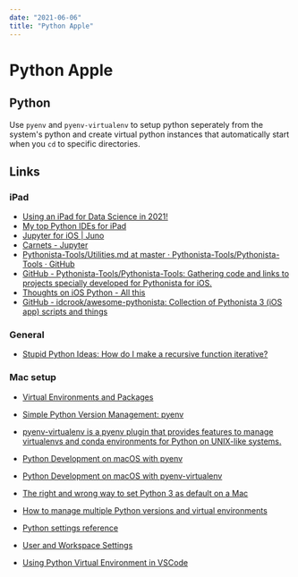 ```yaml
---
date: "2021-06-06"
title: "Python Apple"
---
```

<!-- markdownlint-disable MD025 -->
# Python Apple
<!-- markdownlint-enable MD025 -->

## Python

Use `pyenv` and `pyenv-virtualenv` to setup python seperately from the system's python and create virtual python instances that automatically start when you `cd` to specific directories.

## Links

### iPad

* [Using an iPad for Data Science in 2021!](https://towardsdatascience.com/using-an-ipad-for-data-science-in-2021-d6a973dd27ab)
* [My top Python IDEs for iPad](https://blog.devgenius.io/my-top-python-ides-for-ipad-3f777023155c)
* [Jupyter for iOS | Juno](https://juno.sh)
* [Carnets - Jupyter](https://holzschu.github.io/Carnets_Jupyter/)
* [Pythonista-Tools/Utilities.md at master · Pythonista-Tools/Pythonista-Tools · GitHub](https://presstige.io/p/Pythonista-Tools-Utilities-md-at-master-Pythonista-Tools-Pythonista-Tools-GitHub-081da1843127457d994ab76f11733f4c)
* [GitHub - Pythonista-Tools/Pythonista-Tools: Gathering code and links to projects specially developed for Pythonista for iOS.](https://github.com/Pythonista-Tools/Pythonista-Tools)
* [Thoughts on iOS Python - All this](https://leancrew.com/all-this/2020/03/thoughts-on-ios-python/)
* [GitHub - idcrook/awesome-pythonista: Collection of Pythonista 3 (iOS app) scripts and things](https://github.com/idcrook/awesome-pythonista)

### General

* [Stupid Python Ideas: How do I make a recursive function iterative?](http://stupidpythonideas.blogspot.com/2014/10/how-do-i-make-recursive-function.html)

### Mac setup

* [Virtual Environments and Packages](https://docs.python.org/3/tutorial/venv.html)
* [Simple Python Version Management: pyenv](https://github.com/pyenv/pyenv)
* [pyenv-virtualenv is a pyenv plugin that provides features to manage virtualenvs and conda environments for Python on UNIX-like systems.](https://github.com/pyenv/pyenv-virtualenv)
* [Python Development on macOS with pyenv](https://jordanthomasg.medium.com/python-development-on-macos-with-pyenv-2509c694a808)
* [Python Development on macOS with pyenv-virtualenv](https://jordanthomasg.medium.com/python-development-on-macos-with-pyenv-virtualenv-ec583b92934c)

* [The right and wrong way to set Python 3 as default on a Mac](https://opensource.com/article/19/5/python-3-default-mac)

* [How to manage multiple Python versions and virtual environments](https://www.freecodecamp.org/news/manage-multiple-python-versions-and-virtual-environments-venv-pyenv-pyvenv-a29fb00c296f/)
* [Python settings reference](https://code.visualstudio.com/docs/python/settings-reference#_general-settings)
* [User and Workspace Settings](https://code.visualstudio.com/docs/getstarted/settings)
* [Using Python Virtual Environment in VSCode](https://techinscribed.com/python-virtual-environment-in-vscode/)

<!-- markdownlint-disable MD034 -->

<!-- markdownlint-enable MD034 -->
